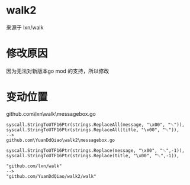 # walk2
来源于 lxn/walk
# 修改原因
因为无法对新版本go mod 的支持，所以修改
# 变动位置
github.com\lxn\walk\messagebox.go

    syscall.StringToUTF16Ptr(strings.ReplaceAll(message, "\x00", "␀")),
    syscall.StringToUTF16Ptr(strings.ReplaceAll(title, "\x00", "␀")),
    -->
    github.com\YuanDdQiao\walk2\messagebox.go

    syscall.StringToUTF16Ptr(strings.Replace(message, "\x00", "␀",-1)),
    syscall.StringToUTF16Ptr(strings.Replace(title, "\x00", "␀",-1)),

    "github.com/lxn/walk"
    -->
    "github.com/YuanDdQiao/walk2/walk"
